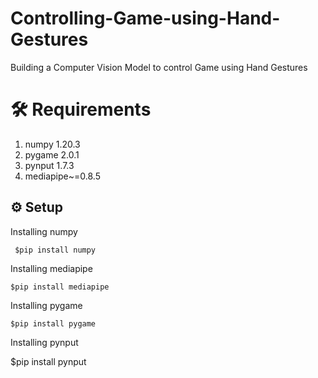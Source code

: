 # Controlling-Game-using-Hand-Gestures
Building a Computer Vision Model to control Game using Hand Gestures


# 🛠️ Requirements

1. numpy 1.20.3
2. pygame 2.0.1
3. pynput 1.7.3
4. mediapipe~=0.8.5


<h2>⚙️ Setup</h2>

Installing numpy
  
     $pip install numpy
  
Installing mediapipe
  
    $pip install mediapipe
    
Installing pygame
  
    $pip install pygame
  
Installing pynput
  
   $pip install pynput
